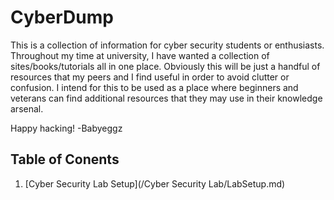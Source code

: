 # CyberDump
This is a collection of information for cyber security students or enthusiasts. Throughout my time at university, I have wanted a collection of sites/books/tutorials all in one place. Obviously this will be just a handful of resources that my peers and I find useful in order to avoid clutter or confusion. I intend for this to be used as a place where beginners and veterans can find additional resources that they may use in their knowledge arsenal.

Happy hacking!
-Babyeggz

## Table of Conents
1. [Cyber Security Lab Setup](/Cyber Security Lab/LabSetup.md)
